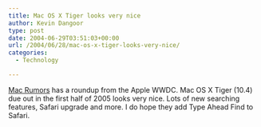 ```yaml
---
title: Mac OS X Tiger looks very nice
author: Kevin Dangoor
type: post
date: 2004-06-29T03:51:03+00:00
url: /2004/06/28/mac-os-x-tiger-looks-very-nice/
categories:
  - Technology

---
```

[Mac Rumors][1] has a roundup from the Apple WWDC. Mac OS X Tiger (10.4) due out in the first half of 2005 looks very nice. Lots of new searching features, Safari upgrade and more. I do hope they add Type Ahead Find to Safari.

 [1]: http://www.macrumors.com/ "Mac Rumors: Apple Mac Rumors and News You Care About"